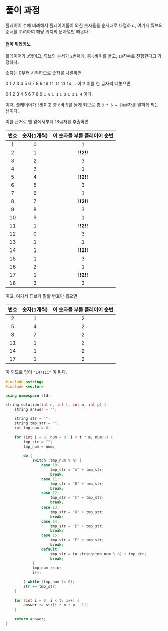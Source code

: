 
# 풀이 과정

플레이어 수에 비례해서 플레이어들이 외친 숫자들을 순서대로 나열하고, 여기서 튜브의 순서를 고려하여 해당 위치의 문자열만 빼온다.

#### 점마 뭐라카노

플레이어가 ```3```명이고, 튜브의 순서가 ```2```번째에, 총 ```6```바퀴를 돌고, ```10```진수로 진행한다고 가정하자.

숫자는 0부터 시작하므로 숫자를 나열하면

0 1 2 3 4 5 6 7 8 9 ```10``` ```11``` ```12``` ```13``` ```14``` ... 이고 이를 한 글자씩 떼놓으면

0 1 2 3 4 5 6 7 8 9 ```1 0``` ```1 1``` ```1 2``` ```1 3``` ```1 4``` 이다.

이때, 플레이어가 ```3```명이고 총 ```6```바퀴를 돌게 되므로 총 ```3 * 6 = 18```글자를 말하게 되는 셈이다.

이를 근거로 맨 앞에서부터 18글자를 추출하면

|번호|숫자(1개씩)|이 숫자를 부를 플레이어 순번|
|:-----:|:-----:|:------------:|
|1|0|1|
|2|1|__!!2!!__|
|3|2|3|
|4|3|1|
|5|4|__!!2!!__|
|6|5|3|
|7|6|1|
|8|7|__!!2!!__|
|9|8|3|
|10|9|1|
|11|1|__!!2!!__|
|12|0|3|
|13|1|1|
|14|1|__!!2!!__|
|15|1|3|
|16|2|1|
|17|1|__!!2!!__|
|18|3|3|

이고, 여기서 튜브가 말할 번호만 뽑으면

|번호|숫자(1개씩)|이 숫자를 부를 플레이어 순번|
|:-----:|:-----:|:------------:|
|2|1|2|
|5|4|2|
|8|7|2|
|11|1|2|
|14|1|2|
|17|1|2|

이 되므로 답이 ```"147111"``` 이 된다.

```cpp
#include <string>
#include <vector>

using namespace std;

string solution(int n, int t, int m, int p) {
    string answer = "";
    
    string str = "";
    string tmp_str = "";
    int tmp_num = 0;
    
    for (int i = 0, num = 0; i < t * m; num++) {
        tmp_str = "";
        tmp_num = num;
        
        do {
            switch (tmp_num % n) {
                case 10:
                    tmp_str = "A" + tmp_str;
                    break;
                case 11:
                    tmp_str = "B" + tmp_str;
                    break;
                case 12:
                    tmp_str = "C" + tmp_str;
                    break;
                case 13:
                    tmp_str = "D" + tmp_str;
                    break;
                case 14:
                    tmp_str = "E" + tmp_str;
                    break;
                case 15:
                    tmp_str = "F" + tmp_str;
                    break;
                default:
                    tmp_str = to_string(tmp_num % n) + tmp_str;
                    break;
            }
            tmp_num /= n;
            i++;
            
        } while (tmp_num != 0);
        str += tmp_str;
    }
    
    for (int i = 0; i < t; i++) {
        answer += str[i * m + p - 1];
    }
    
    return answer;
}
```
